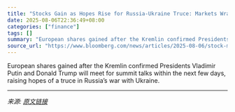 ```yaml
---
title: "Stocks Gain as Hopes Rise for Russia-Ukraine Truce: Markets Wrap"
date: 2025-08-06T22:36:49+08:00
categories: ["finance"]
tags: []
summary: "European shares gained after the Kremlin confirmed Presidents Vladimir Putin and Donald Trump will meet for summit talks within the next few days, raising hopes of a truce in Russia’s war with Ukraine"
source_url: "https://www.bloomberg.com/news/articles/2025-08-06/stock-market-today-dow-s-p-live-updates"
---
```


European shares gained after the Kremlin confirmed Presidents Vladimir Putin and Donald Trump will meet for summit talks within the next few days, raising hopes of a truce in Russia’s war with Ukraine.

---

*来源: [原文链接](https://www.bloomberg.com/news/articles/2025-08-06/stock-market-today-dow-s-p-live-updates)*

